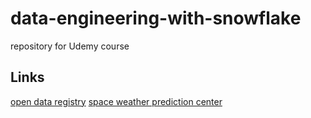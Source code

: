# data-engineering-with-snowflake
repository for Udemy course

## Links
[open data registry](https://github.com/awslabs/open-data-registry/blob/main/datasets/noaa-space-weather.yaml)
[space weather prediction center](https://www.swpc.noaa.gov)
